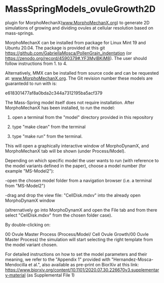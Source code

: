 # MassSpringModels_ovuleGrowth2D
plugin for MorphoMechanX(www.MorphoMechanX.org) to generate 2D simulations of growing and dividing ovules at cellular resolution based on mass-springs.

MorphoMechanX can be installed from package for Linux Mint 19 and Ubuntu 20.04. The package is provided at this git https://github.com/GabriellaMosca/PollenGrain_indentation (or https://zenodo.org/record/4590379#.YF3MyIBKiM8). The user should follow instructions from 1. to 4.

Alternatively, MMX can be installed from source code and can be requested at: www.MorphoMechanX.org.
The Git revision number these models are guarantedd to run with is: 

e618301477af8a0bda2c344a7312195ba5acf379

The Mass-Spring model itself does not require installation.
After MorphoMechanX has been installed, to run the model:

1) open a terminal from the "model" directory provided in this repository

2) type "make clean" from the terminal

3) type "make run" from the terminal.

This will open a graphically interactive window of MorphoDynamX, and MorphoMechanX tab will be shown (under Process/Model).

Depending on which specific model the user wants to run (with reference to the model variants defined in the paper), choose a model number (for example "MS-Model2"):

-open the chosen model folder from a navigation browser (i.e. a terminal from "MS-Model2")

-drag and drop the view file: "CellDisk.mdxv"  into the already open MorphoDynamX window 

(altrernatively go into MorphoDynamX and open the File tab and from there select "CellDisk.mdxv" from the chosen folder case).

By double-clicking on: 

00 Ovule Master Process (Process/Model/ Cell Ovule Growth/00 Ouvle Master Process)
the simulation will start selecting the right template from the model variant chosen. 

For detailed instructions on how to set the model parameters and their meaning, we refer to the "Appendix 1" provided with "Hernandez-Mosca-Mendocilla et al.", also available as pre-print on BiorXiv at this link: https://www.biorxiv.org/content/10.1101/2020.07.30.226670v3.supplementary-material (as Supplemental File 1) 
 
